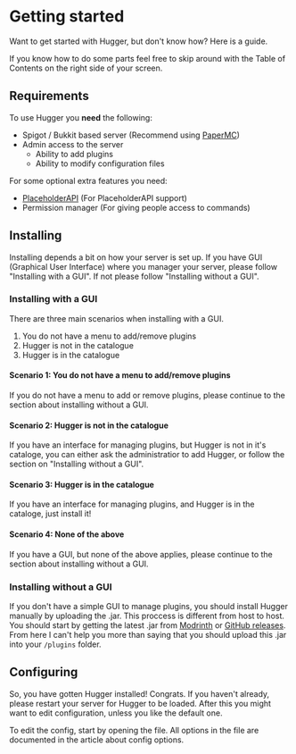 # Getting started

Want to get started with Hugger, but don't know how? Here is a guide.

If you know how to do some parts feel free to skip around with the Table of Contents on the right side of your screen.

## Requirements

To use Hugger you **need** the following:

- Spigot / Bukkit based server (Recommend using [PaperMC](https://papermc.io/))
- Admin access to the server
    * Ability to add plugins
    * Ability to modify configuration files


For some optional extra features you need:

* [PlaceholderAPI](https://github.com/PlaceholderAPI/PlaceholderAPI) (For PlaceholderAPI support)
* Permission manager (For giving people access to commands)

## Installing

Installing depends a bit on how your server is set up. If you have GUI (Graphical User Interface) where you manager your server, please follow "Installing with a GUI". If not please follow "Installing without a GUI".

### Installing with a GUI

There are three main scenarios when installing with a GUI.

1. You do not have a menu to add/remove plugins
2. Hugger is not in the catalogue
3. Hugger is in the catalogue

#### Scenario 1: You do not have a menu to add/remove plugins

If you do not have a menu to add or remove plugins, please continue to the section about installing without a GUI.

#### Scenario 2: Hugger is not in the catalogue

If you have an interface for managing plugins, but Hugger is not in it's cataloge, you can either ask the administratior to add Hugger, or follow the section on "Installing without a GUI".

#### Scenario 3: Hugger is in the catalogue

If you have an interface for managing plugins, and Hugger is in the cataloge, just install it!

#### Scenario 4: None of the above

If you have a GUI, but none of the above applies, please continue to the section about installing without a GUI.

### Installing without a GUI

If you don't have a simple GUI to manage plugins, you should install Hugger manually by uploading the .jar.
This proccess is different from host to host.
You should start by getting the latest .jar from [Modrinth](https://modrinth.com/mod/hugger) or [GitHub releases](https://github.com/Erb3/Hugger/releases).
From here I can't help you more than saying that you should upload this .jar into your `/plugins` folder.

## Configuring

So, you have gotten Hugger installed! Congrats.
If you haven't already, please restart your server for Hugger to be loaded.
After this you might want to edit configuration, unless you like the default one.

To edit the config, start by opening the file. All options in the file are documented in the article about config options.